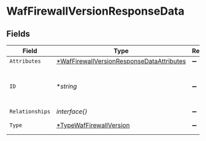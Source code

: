 # WafFirewallVersionResponseData


## Fields

| Field                                                                                                        | Type                                                                                                         | Required                                                                                                     | Description                                                                                                  | Example                                                                                                      |
| ------------------------------------------------------------------------------------------------------------ | ------------------------------------------------------------------------------------------------------------ | ------------------------------------------------------------------------------------------------------------ | ------------------------------------------------------------------------------------------------------------ | ------------------------------------------------------------------------------------------------------------ |
| `Attributes`                                                                                                 | [*WafFirewallVersionResponseDataAttributes](../../models/shared/waffirewallversionresponsedataattributes.md) | :heavy_minus_sign:                                                                                           | N/A                                                                                                          |                                                                                                              |
| `ID`                                                                                                         | **string*                                                                                                    | :heavy_minus_sign:                                                                                           | Alphanumeric string identifying a Firewall version.                                                          | Fv1guUGZzb2W9Euo4mo0r                                                                                        |
| `Relationships`                                                                                              | *interface{}*                                                                                                | :heavy_minus_sign:                                                                                           | N/A                                                                                                          |                                                                                                              |
| `Type`                                                                                                       | [*TypeWafFirewallVersion](../../models/shared/typewaffirewallversion.md)                                     | :heavy_minus_sign:                                                                                           | Resource type.                                                                                               |                                                                                                              |